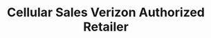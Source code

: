 ---
title: "Cellular Sales Verizon Authorized Retailer"
url: /derby/cellular-sales-verizon-authorized-retailer/
shop: Handy
---